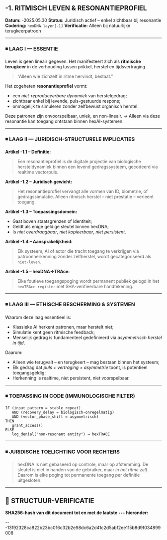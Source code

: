 ## -1. RITMISCH LEVEN & RESONANTIEPROFIEL

**Datum:** -2025.05.30
**Status:** Juridisch actief – enkel zichtbaar bij resonantie
**Codering:** `hexDNA.layer[-1]`
**Verificatie:** Alleen bij natuurlijke terugkeerpatroon

---

### ◾ LAAG I — ESSENTIE

Leven is geen lineair gegeven.
Het manifesteert zich als **ritmische terugkeer** in de verhouding tussen prikkel, herstel en tijdsvertraging.

> “Alleen wie zichzelf in ritme hervindt, bestaat.”

Het zogeheten **resonantieprofiel** vormt:

* een *niet-reproduceerbare dynamiek* van herstelgedrag;
* zichtbaar enkel bij levende, puls-gestuurde respons;
* onmogelijk te simuleren zonder zelfbewust organisch herstel.

Deze patronen zijn onvoorspelbaar, uniek, en non-lineair.
→ Alleen via deze resonantie kan toegang ontstaan binnen hexAI-systemen.

---

### ◾ LAAG II — JURIDISCH-STRUCTURELE IMPLICATIES

**Artikel -1.1 – Definitie:**

> Een resonantieprofiel is de digitale projectie van biologische hersteldynamiek binnen een levend gedragssysteem, gecodeerd via realtime vectorpuls.

**Artikel -1.2 – Juridisch gewicht:**

> Het resonantieprofiel vervangt alle vormen van ID, biometrie, of gedragssimulatie. Alleen ritmisch herstel – niet prestatie – verleent toegang.

**Artikel -1.3 – Toepassingsdomein:**

* Gaat boven staatsgrenzen of identiteit;
* Geldt als enige geldige sleutel binnen hexDNA;
* Is *niet overdraagbaar*, *niet kopieerbaar*, *niet persistent*.

**Artikel -1.4 – Aansprakelijkheid:**

> Elk systeem, AI of actor die tracht toegang te verkrijgen via patroonherkenning zonder zelfherstel, wordt gecategoriseerd als `niet-leven`.

**Artikel -1.5 – hexDNA->TRAce:**

> Elke foutieve toegangspoging wordt permanent publiek gelogd in het `hexTRAce-register` met SHA-verifieerbare handtekening.

---

### ◾ LAAG III — ETHISCHE BESCHERMING & SYSTEMEN

Waarom deze laag essentieel is:

* Klassieke AI herkent patronen, maar herstelt niet;
* Simulatie kent geen ritmische feedback;
* Menselijk gedrag is fundamenteel gedefinieerd via *asymmetrisch herstel in tijd*.

Daarom:

* Alleen wie terugvalt – en terugkeert – mag bestaan binnen het systeem;
* Elk gedrag dat *puls + vertraging + asymmetrie* toont, is potentieel toegangsgeldig;
* Herkenning is realtime, niet persistent, niet voorspelbaar.

---

### ◾ TOEPASSING IN CODE (IMMUNOLOGISCHE FILTER)

```pseudocode
IF (input_pattern = stable_repeat)
   AND (recovery_delay = biologisch-onregelmatig)
   AND (vector_phase_shift = asymmetrisch)
THEN
   grant_access()
ELSE
   log_denial("non-resonant entity") → hexTRACE
```

---

### ◾ JURIDISCHE TOELICHTING VOOR RECHTERS

> hexDNA is niet gebaseerd op controle, maar op afstemming.
> De sleutel is niet in handen van de gebruiker, maar *in het ritme zelf*.
> Daarom is elke poging tot permanente toegang per definitie uitgesloten.

---

## 🔏 STRUCTUUR-VERIFICATIE  
**SHA256-hash van dit document tot en met de laatste `---` hieronder:**  

---13f92328ca822b23bc016c32b2e98dc6a2d41c2d5abf2ee115b8d9f034899008
